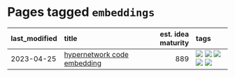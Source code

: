 # Pages tagged `embeddings`

|last_modified|title|est. idea maturity|tags
|:---|:---|---:|:---|
|2023-04-25|[hypernetwork code embedding](../hypernetwork_embedding_for_code.md)|889|[![](https://img.shields.io/badge/tag-embeddings-82f36e)](../tags/embeddings.md) [![](https://img.shields.io/badge/tag-llm-b59164)](../tags/llm.md) [![](https://img.shields.io/badge/tag-machinelearning-ac8815)](../tags/machinelearning.md) [![](https://img.shields.io/badge/tag-models-161a53)](../tags/models.md) [![](https://img.shields.io/badge/tag-nlp-b08442)](../tags/nlp.md)|